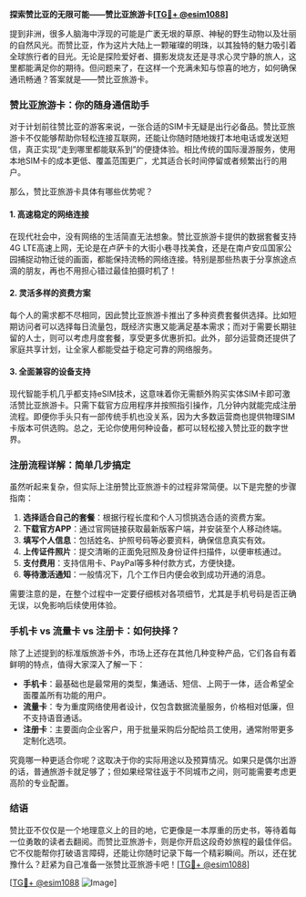 **探索赞比亚的无限可能——赞比亚旅游卡[[TG💪+ @esim1088](https://t.me/s/esim1088)]**

提到非洲，很多人脑海中浮现的可能是广袤无垠的草原、神秘的野生动物以及壮丽的自然风光。而赞比亚，作为这片大陆上一颗璀璨的明珠，以其独特的魅力吸引着全球旅行者的目光。无论是探险爱好者、摄影发烧友还是寻求心灵宁静的旅人，这里都能满足你的期待。但问题来了，在这样一个充满未知与惊喜的地方，如何确保通讯畅通？答案就是——赞比亚旅游卡。

### 赞比亚旅游卡：你的随身通信助手

对于计划前往赞比亚的游客来说，一张合适的SIM卡无疑是出行必备品。赞比亚旅游卡不仅能够帮助你轻松连接互联网，还能让你随时随地拨打本地电话或发送短信，真正实现“走到哪里都能联系到”的便捷体验。相比传统的国际漫游服务，使用本地SIM卡的成本更低、覆盖范围更广，尤其适合长时间停留或者频繁出行的用户。

那么，赞比亚旅游卡具体有哪些优势呢？

#### 1. 高速稳定的网络连接
在现代社会中，没有网络的生活简直无法想象。赞比亚旅游卡提供的数据套餐支持4G LTE高速上网，无论是在卢萨卡的大街小巷寻找美食，还是在南卢安瓜国家公园捕捉动物迁徙的画面，都能保持流畅的网络连接。特别是那些热衷于分享旅途点滴的朋友，再也不用担心错过最佳拍摄时机了！

#### 2. 灵活多样的资费方案
每个人的需求都不尽相同，因此赞比亚旅游卡推出了多种资费套餐供选择。比如短期访问者可以选择每日流量包，既经济实惠又能满足基本需求；而对于需要长期驻留的人士，则可以考虑月度套餐，享受更多优惠折扣。此外，部分运营商还提供了家庭共享计划，让全家人都能受益于稳定可靠的网络服务。

#### 3. 全面兼容的设备支持
现代智能手机几乎都支持eSIM技术，这意味着你无需额外购买实体SIM卡即可激活赞比亚旅游卡。只需下载官方应用程序并按照指引操作，几分钟内就能完成注册流程。即便你手头只有一部传统手机也没关系，因为大多数运营商也提供物理SIM卡版本可供选购。总之，无论你使用何种设备，都可以轻松接入赞比亚的数字世界。

### 注册流程详解：简单几步搞定

虽然听起来复杂，但实际上注册赞比亚旅游卡的过程非常简便。以下是完整的步骤指南：

1. **选择适合自己的套餐**：根据行程长度和个人习惯挑选合适的资费方案。
2. **下载官方APP**：通过官网链接获取最新版客户端，并安装至个人移动终端。
3. **填写个人信息**：包括姓名、护照号码等必要资料，确保信息真实有效。
4. **上传证件照片**：提交清晰的正面免冠照及身份证件扫描件，以便审核通过。
5. **支付费用**：支持信用卡、PayPal等多种付款方式，方便快捷。
6. **等待激活通知**：一般情况下，几个工作日内便会收到成功开通的消息。

需要注意的是，在整个过程中一定要仔细核对各项细节，尤其是手机号码是否正确无误，以免影响后续使用体验。

### 手机卡 vs 流量卡 vs 注册卡：如何抉择？

除了上述提到的标准版旅游卡外，市场上还存在其他几种变种产品，它们各自有着鲜明的特点，值得大家深入了解一下：

- **手机卡**：最基础也是最常用的类型，集通话、短信、上网于一体，适合希望全面覆盖所有功能的用户。
- **流量卡**：专为重度网络使用者设计，仅包含数据流量服务，价格相对低廉，但不支持语音通话。
- **注册卡**：主要面向企业客户，用于批量采购后分配给员工使用，通常附带更多定制化选项。

究竟哪一种更适合你呢？这取决于你的实际用途以及预算情况。如果只是偶尔出游的话，普通旅游卡就足够了；但如果经常往返于不同城市之间，则可能需要考虑更高阶的专业配置。

### 结语

赞比亚不仅仅是一个地理意义上的目的地，它更像是一本厚重的历史书，等待着每一位勇敢的读者去翻阅。而赞比亚旅游卡，则是你开启这段奇妙旅程的最佳伴侣。它不仅能帮你打破语言障碍，还能让你随时记录下每一个精彩瞬间。所以，还在犹豫什么？赶紧为自己准备一张赞比亚旅游卡吧！[[TG💪+ @esim1088](https://t.me/s/esim1088)]

[[TG💪+ @esim1088](https://t.me/s/esim1088) ![Image](https://i.postimg.cc/4NQfJmqS/Snipaste-2025-05-13-00-14-12.png)]